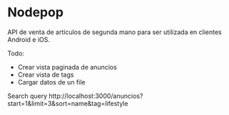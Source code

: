 # Nodepop

API de venta de artículos de segunda mano para ser utilizada en clientes Android e iOS.

Todo:

* Crear vista paginada de anuncios
* Crear vista de tags
* Cargar datos de un file

Search query
http://localhost:3000/anuncios?start=1&limit=3&sort=name&tag=lifestyle
